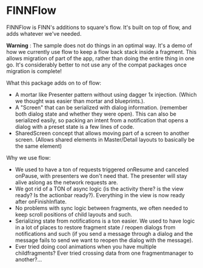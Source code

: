 # FINNFlow

FINNFlow is FINN's additions to square's flow. It's built on top of flow, and adds whatever we've needed.

**Warning** : The sample does not do things in an optimal way. It's a demo of how we currently use flow to keep a flow back stack inside a fragment. This allows migration of part of the app, rather than doing the entire thing in one go. It's considerably better to not use any of the compat packages once migration is complete!

What this package adds on to of flow:
* A mortar like Presenter pattern without using dagger 1x injection. (Which we thought was easier than mortar and blueprints.).
* A "Screen" that can be serialized with dialog information. (remember both dialog state and whether they were open). This can also be serialized easily, so packing an intent from a notification that opens a dialog with a preset state is a few lines of code.
* SharedScreen concept that allows moving part of a screen to another screen. (Allows shared elements in Master/Detail layouts to basically be the same element)

Why we use flow:
* We used to have a ton of requests triggered onResume and canceled onPause, with presenters we don't need that. The presenter will stay alive aslong as the network requests are.
* We got rid of a TON of async logic (is the activity there? is the view ready? Is the actionbar ready?). Everything in the view is now ready after onFinishInflate.
* No problems with sync logic between fragments, we often needed to keep scroll positions of child layouts and such.
* Serializing state from notifications is a ton easier. We used to have logic in a lot of places to restore fragment state / reopen dialogs from notifications and such (if you send a message through a dialog and the message fails to send we want to reopen the dialog with the message).
* Ever tried doing cool animations when you have multiple childfragments? Ever tried crossing data from one fragmentmanager to another?...
